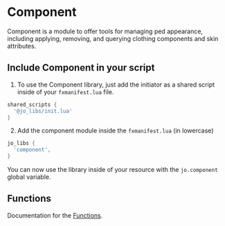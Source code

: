 # Component

Component is a module to offer tools for managing ped appearance, including applying, removing, and querying clothing components and skin attributes.

## Include Component in your script

1. To use the Component library, just add the initiator as a shared script inside of your `fxmanifest.lua` file.
```lua
shared_scripts {
  '@jo_libs/init.lua'
}

```
2. Add the component module inside the `fxmanifest.lua` (in lowercase)
```lua
jo_libs {
  'component',
}

```
You can now use the library inside of your resource with the `jo.component` global variable.

## Functions

Documentation for the [Functions](./functions.md).  